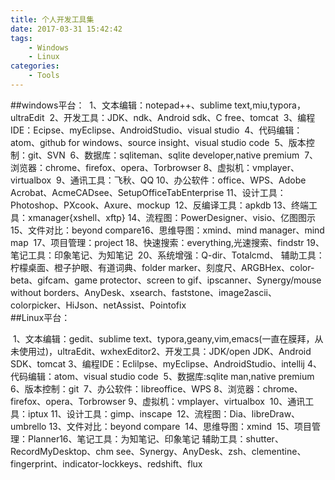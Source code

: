 ```yaml
---
title: 个人开发工具集
date: 2017-03-31 15:42:42
tags:
    - Windows
    - Linux
categories:
    - Tools
---
```


##windows平台：
​	1、文本编辑：notepad++、sublime text,miu,typora，ultraEdit
​	2、开发工具：JDK、ndk、Android sdk、C free、tomcat
​	3、编程IDE：Ecipse、myEclipse、AndroidStudio、visual studio
​	4、代码编辑：atom、github for windows、source insight、visual studio code
​	5、版本控制：git、SVN
​	6、数据库：sqliteman、sqlite developer,native premium
​	7、浏览器：chrome、firefox、opera、Torbrowser
​	8、虚拟机：vmplayer、virtualbox
​	9、通讯工具：飞秋、QQ
​	10、办公软件：office、WPS、Adobe Acrobat、AcmeCADsee、SetupOfficeTabEnterprise
​	11、设计工具：Photoshop、PXcook、Axure、mockup
​	12、反编译工具：apkdb
​	13、终端工具：xmanager{xshell、xftp}
​	14、流程图：PowerDesigner、visio、亿图图示
​	15、文件对比：beyond compare
​	16、思维导图：xmind、mind manager、mind map
​	17、项目管理：project
​	18、快速搜索：everything,光速搜索、findstr
​	19、笔记工具：印象笔记、为知笔记
​	20、系统增强：Q-dir、Totalcmd、
​	辅助工具：柠檬桌面、橙子护眼、有道词典、folder marker、刻度尺、ARGBHex、color-beta、gifcam、game protector、screen to gif、ipscanner、Synergy/mouse without borders、AnyDesk、xsearch、faststone、image2ascii、colorpicker、HiJson、netAssist、Pointofix
​	
##Linux平台：

​	1、文本编辑：gedit、sublime text、typora,geany,vim,emacs(一直在膜拜，从未使用过)，ultraEdit、wxhexEditor
​	2、开发工具：JDK/open JDK、Android SDK、tomcat
​	3、编程IDE：Eclilpse、myEclipse、AndroidStudio、intellij
​	4、代码编辑：atom、visual studio code
​	5、数据库:sqlite man,native premium
​	6、版本控制：git
​	7、办公软件：libreoffice、WPS
​	8、浏览器：chrome、firefox、opera、Torbrowser
​	9、虚拟机：vmplayer、virtualbox
​	10、通讯工具：iptux
​	11、设计工具：gimp、inscape
​	12、流程图：Dia、libreDraw、umbrello
​	13、文件对比：beyond compare
​	14、思维导图：xmind
​	15、项目管理：Planner
​	16、笔记工具：为知笔记、印象笔记
​	辅助工具：shutter、RecordMyDesktop、chm see、Synergy、AnyDesk、zsh、clementine、fingerprint、indicator-lockkeys、redshift、flux